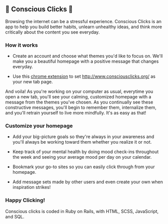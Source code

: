 ## 🌟 Conscious Clicks 🌟

Browsing the internet can be a stressful experience. Conscious Clicks is an app to help you build better habits, unlearn unhealthy ideas, and think more critically about the content you see everyday. 

### How it works

- Create an account and choose what themes you'd like to focus on. We'll make you a beautiful homepage with a positive message that changes everyday. 

- Use this [chrome extension](https://chrome.google.com/webstore/detail/new-tab-redirect/icpgjfneehieebagbmdbhnlpiopdcmna/related) to set http://www.consciousclicks.org/ as your new tab page.

And voila! As you're working on your computer as usual, everytime you open a new tab, you'll see your calming, customized homepage with a message from the themes you've chosen. As you continually see these constructive messages, you'll begin to remember them, internalize them, and you'll retrain yourself to live more mindfully. It's as easy as that!

### Customize your homepage

- Add your big-picture goals so they're always in your awareness and you'll always be working toward them whether you realize it or not. 

- Keep track of your mental health by doing mood check-ins throughout the week and seeing your average mood per day on your calendar.

- Bookmark your go-to sites so you can easily click through from your homepage.

- Add message sets made by other users and even create your own when inspiration strikes!

### Happy Clicking!

Conscious clicks is coded in Ruby on Rails, with HTML, SCSS, JavaScript, and SQL.

